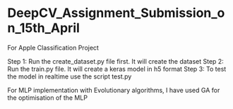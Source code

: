 # DeepCV_Assignment_Submission_on_15th_April

For Apple Classification Project

Step 1: Run the create_dataset.py file first. It will create the dataset
Step 2: Run the train.py file. It will create a keras model in h5 format
Step 3: To test the model in realtime use the script test.py

For MLP implementation with Evolutionary algorithms, I have used GA for the optimisation of the MLP

